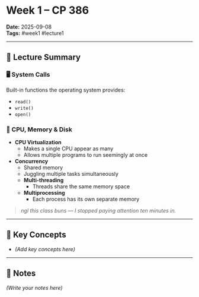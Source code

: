 # Week 1 – CP 386

**Date:** 2025-09-08  
**Tags:** #week1 #lecture1  

---

## 📖 Lecture Summary

### 🖥️ System Calls
Built-in functions the operating system provides:
- `read()`
- `write()`
- `open()`

### 🧠 CPU, Memory & Disk
- **CPU Virtualization**
  - Makes a single CPU appear as many
  - Allows multiple programs to run seemingly at once
- **Concurrency**
  - Shared memory
  - Juggling multiple tasks simultaneously
  - **Multi-threading**
    - Threads share the same memory space
  - **Multiprocessing**
    - Each process has its own separate memory

> *ngl this class buns — I stopped paying attention ten minutes in.*

---

## 🧠 Key Concepts
- *(Add key concepts here)*

---

## 📝 Notes
*(Write your notes here)*
